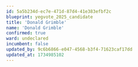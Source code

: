 ```yaml
---
id: 5a5b234d-ec7e-471d-87d4-41e383efbf2c
blueprint: yegvote_2025_candidate
title: 'Donald Grimble'
name: 'Donald Grimble'
confirmed: true
ward: undeclared
incumbent: false
updated_by: 9c6b6866-e047-4568-b3f4-71623caf17dd
updated_at: 1734985102
---
```

